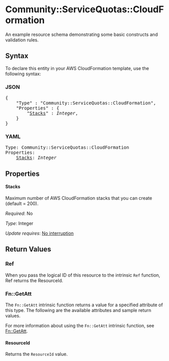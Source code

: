 # Community::ServiceQuotas::CloudFormation

An example resource schema demonstrating some basic constructs and validation rules.

## Syntax

To declare this entity in your AWS CloudFormation template, use the following syntax:

### JSON

<pre>
{
    "Type" : "Community::ServiceQuotas::CloudFormation",
    "Properties" : {
        "<a href="#stacks" title="Stacks">Stacks</a>" : <i>Integer</i>,
    }
}
</pre>

### YAML

<pre>
Type: Community::ServiceQuotas::CloudFormation
Properties:
    <a href="#stacks" title="Stacks">Stacks</a>: <i>Integer</i>
</pre>

## Properties

#### Stacks

Maximum number of AWS CloudFormation stacks that you can create (default = 200).

_Required_: No

_Type_: Integer

_Update requires_: [No interruption](https://docs.aws.amazon.com/AWSCloudFormation/latest/UserGuide/using-cfn-updating-stacks-update-behaviors.html#update-no-interrupt)

## Return Values

### Ref

When you pass the logical ID of this resource to the intrinsic `Ref` function, Ref returns the ResourceId.

### Fn::GetAtt

The `Fn::GetAtt` intrinsic function returns a value for a specified attribute of this type. The following are the available attributes and sample return values.

For more information about using the `Fn::GetAtt` intrinsic function, see [Fn::GetAtt](https://docs.aws.amazon.com/AWSCloudFormation/latest/UserGuide/intrinsic-function-reference-getatt.html).

#### ResourceId

Returns the <code>ResourceId</code> value.

